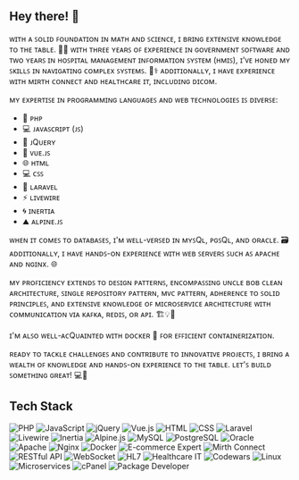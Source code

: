
## Hey there! 👋

ᴡɪᴛʜ ᴀ ꜱᴏʟɪᴅ ꜰᴏᴜɴᴅᴀᴛɪᴏɴ ɪɴ ᴍᴀᴛʜ ᴀɴᴅ ꜱᴄɪᴇɴᴄᴇ, ɪ ʙʀɪɴɢ ᴇxᴛᴇɴꜱɪᴠᴇ ᴋɴᴏᴡʟᴇᴅɢᴇ ᴛᴏ ᴛʜᴇ ᴛᴀʙʟᴇ. 🧮🔬 ᴡɪᴛʜ ᴛʜʀᴇᴇ ʏᴇᴀʀꜱ ᴏꜰ ᴇxᴘᴇʀɪᴇɴᴄᴇ ɪɴ ɢᴏᴠᴇʀɴᴍᴇɴᴛ ꜱᴏꜰᴛᴡᴀʀᴇ ᴀɴᴅ ᴛᴡᴏ ʏᴇᴀʀꜱ ɪɴ ʜᴏꜱᴘɪᴛᴀʟ ᴍᴀɴᴀɢᴇᴍᴇɴᴛ ɪɴꜰᴏʀᴍᴀᴛɪᴏɴ ꜱʏꜱᴛᴇᴍ (ʜᴍɪꜱ), ɪ'ᴠᴇ ʜᴏɴᴇᴅ ᴍʏ ꜱᴋɪʟʟꜱ ɪɴ ɴᴀᴠɪɢᴀᴛɪɴɢ ᴄᴏᴍᴘʟᴇx ꜱʏꜱᴛᴇᴍꜱ. 💼⚕️ ᴀᴅᴅɪᴛɪᴏɴᴀʟʟʏ, ɪ ʜᴀᴠᴇ ᴇxᴘᴇʀɪᴇɴᴄᴇ ᴡɪᴛʜ ᴍɪʀᴛʜ ᴄᴏɴɴᴇᴄᴛ ᴀɴᴅ ʜᴇᴀʟᴛʜᴄᴀʀᴇ ɪᴛ, ɪɴᴄʟᴜᴅɪɴɢ ᴅɪᴄᴏᴍ.

ᴍʏ ᴇxᴘᴇʀᴛɪꜱᴇ ɪɴ ᴘʀᴏɢʀᴀᴍᴍɪɴɢ ʟᴀɴɢᴜᴀɢᴇꜱ ᴀɴᴅ ᴡᴇʙ ᴛᴇᴄʜɴᴏʟᴏɢɪᴇꜱ ɪꜱ ᴅɪᴠᴇʀꜱᴇ:

- 🐘 ᴘʜᴘ
- 💻 ᴊᴀᴠᴀꜱᴄʀɪᴘᴛ (ᴊꜱ)
- 🍃 ᴊQᴜᴇʀʏ
- 🖖 ᴠᴜᴇ.ᴊꜱ
- 🌐 ʜᴛᴍʟ
- 💻 ᴄꜱꜱ
- 🚀 ʟᴀʀᴀᴠᴇʟ
- ⚡ ʟɪᴠᴇᴡɪʀᴇ
- 🌀 ɪɴᴇʀᴛɪᴀ
- ⛰️ ᴀʟᴘɪɴᴇ.ᴊꜱ

ᴡʜᴇɴ ɪᴛ ᴄᴏᴍᴇꜱ ᴛᴏ ᴅᴀᴛᴀʙᴀꜱᴇꜱ, ɪ'ᴍ ᴡᴇʟʟ-ᴠᴇʀꜱᴇᴅ ɪɴ ᴍʏꜱQʟ, ᴘɢꜱQʟ, ᴀɴᴅ ᴏʀᴀᴄʟᴇ. 🗃️ ᴀᴅᴅɪᴛɪᴏɴᴀʟʟʏ, ɪ ʜᴀᴠᴇ ʜᴀɴᴅꜱ-ᴏɴ ᴇxᴘᴇʀɪᴇɴᴄᴇ ᴡɪᴛʜ ᴡᴇʙ ꜱᴇʀᴠᴇʀꜱ ꜱᴜᴄʜ ᴀꜱ ᴀᴘᴀᴄʜᴇ ᴀɴᴅ ɴɢɪɴx. 🌐

ᴍʏ ᴘʀᴏꜰɪᴄɪᴇɴᴄʏ ᴇxᴛᴇɴᴅꜱ ᴛᴏ ᴅᴇꜱɪɢɴ ᴘᴀᴛᴛᴇʀɴꜱ, ᴇɴᴄᴏᴍᴘᴀꜱꜱɪɴɢ ᴜɴᴄʟᴇ ʙᴏʙ ᴄʟᴇᴀɴ ᴀʀᴄʜɪᴛᴇᴄᴛᴜʀᴇ, ꜱɪɴɢʟᴇ ʀᴇᴘᴏꜱɪᴛᴏʀʏ ᴘᴀᴛᴛᴇʀɴ, ᴍᴠᴄ ᴘᴀᴛᴛᴇʀɴ, ᴀᴅʜᴇʀᴇɴᴄᴇ ᴛᴏ ꜱᴏʟɪᴅ ᴘʀɪɴᴄɪᴘʟᴇꜱ, ᴀɴᴅ ᴇxᴛᴇɴꜱɪᴠᴇ ᴋɴᴏᴡʟᴇᴅɢᴇ ᴏꜰ ᴍɪᴄʀᴏꜱᴇʀᴠɪᴄᴇ ᴀʀᴄʜɪᴛᴇᴄᴛᴜʀᴇ ᴡɪᴛʜ ᴄᴏᴍᴍᴜɴɪᴄᴀᴛɪᴏɴ ᴠɪᴀ ᴋᴀꜰᴋᴀ, ʀᴇᴅɪꜱ, ᴏʀ ᴀᴘɪ. 🏗️💡🔄

ɪ'ᴍ ᴀʟꜱᴏ ᴡᴇʟʟ-ᴀᴄQᴜᴀɪɴᴛᴇᴅ ᴡɪᴛʜ ᴅᴏᴄᴋᴇʀ 🐳 ꜰᴏʀ ᴇꜰꜰɪᴄɪᴇɴᴛ ᴄᴏɴᴛᴀɪɴᴇʀɪᴢᴀᴛɪᴏɴ.

ʀᴇᴀᴅʏ ᴛᴏ ᴛᴀᴄᴋʟᴇ ᴄʜᴀʟʟᴇɴɢᴇꜱ ᴀɴᴅ ᴄᴏɴᴛʀɪʙᴜᴛᴇ ᴛᴏ ɪɴɴᴏᴠᴀᴛɪᴠᴇ ᴘʀᴏᴊᴇᴄᴛꜱ, ɪ ʙʀɪɴɢ ᴀ ᴡᴇᴀʟᴛʜ ᴏꜰ ᴋɴᴏᴡʟᴇᴅɢᴇ ᴀɴᴅ ʜᴀɴᴅꜱ-ᴏɴ ᴇxᴘᴇʀɪᴇɴᴄᴇ ᴛᴏ ᴛʜᴇ ᴛᴀʙʟᴇ. ʟᴇᴛ'ꜱ ʙᴜɪʟᴅ ꜱᴏᴍᴇᴛʜɪɴɢ ɢʀᴇᴀᴛ! 💻🚀

## Tech Stack

![PHP](https://img.shields.io/badge/PHP-777BB4?style=for-the-badge&logo=php&logoColor=white)
![JavaScript](https://img.shields.io/badge/JavaScript-323330?style=for-the-badge&logo=javascript&logoColor=F7DF1E)
![jQuery](https://img.shields.io/badge/jQuery-0769AD?style=for-the-badge&logo=jquery&logoColor=white)
![Vue.js](https://img.shields.io/badge/Vue.js-35495E?style=for-the-badge&logo=vue.js&logoColor=4FC08D)
![HTML](https://img.shields.io/badge/HTML5-E34F26?style=for-the-badge&logo=html5&logoColor=white)
![CSS](https://img.shields.io/badge/CSS3-1572B6?style=for-the-badge&logo=css3&logoColor=white)
![Laravel](https://img.shields.io/badge/Laravel-FF2D20?style=for-the-badge&logo=laravel&logoColor=white)
![Livewire](https://img.shields.io/badge/Livewire-4AB197?style=for-the-badge&logo=livewire&logoColor=white)
![Inertia](https://img.shields.io/badge/Inertia-2B579A?style=for-the-badge&logo=inertia&logoColor=white)
![Alpine.js](https://img.shields.io/badge/Alpine.js-8BC0D0?style=for-the-badge&logo=alpine.js&logoColor=white)
![MySQL](https://img.shields.io/badge/MySQL-4479A1?style=for-the-badge&logo=mysql&logoColor=white)
![PostgreSQL](https://img.shields.io/badge/PostgreSQL-336791?style=for-the-badge&logo=postgresql&logoColor=white)
![Oracle](https://img.shields.io/badge/Oracle-F80000?style=for-the-badge&logo=oracle&logoColor=white)
![Apache](https://img.shields.io/badge/Apache-D22128?style=for-the-badge&logo=apache&logoColor=white)
![Nginx](https://img.shields.io/badge/Nginx-009639?style=for-the-badge&logo=nginx&logoColor=white)
![Docker](https://img.shields.io/badge/Docker-2496ED?style=for-the-badge&logo=docker&logoColor=white)
![E-commerce Expert](https://img.shields.io/badge/E--commerce%20Expert-FF5733?style=for-the-badge&logo=shopify&logoColor=white)
![Mirth Connect](https://img.shields.io/badge/Mirth%20Connect-087AA3?style=for-the-badge&logo=opensourceinitiative&logoColor=white)
![RESTful API](https://img.shields.io/badge/RESTful_API-009688?style=for-the-badge&logo=api&logoColor=white)
![WebSocket](https://img.shields.io/badge/WebSocket-010101?style=for-the-badge&logo=websocket&logoColor=white)
![HL7](https://img.shields.io/badge/HL7-0170FE?style=for-the-badge&logo=hl7&logoColor=white)
![Healthcare IT](https://img.shields.io/badge/Healthcare_IT-0072C6?style=for-the-badge&logo=medapps&logoColor=white)
![Codewars](https://www.codewars.com/users/bidhan948/badges/micro)
![Linux](https://img.shields.io/badge/Linux-FCC624?style=for-the-badge&logo=linux&logoColor=black)
![Microservices](https://img.shields.io/badge/Microservices-0052CC?style=for-the-badge&logo=cloud&logoColor=white)
![cPanel](https://img.shields.io/badge/cPanel-FF6C2C?style=for-the-badge&logo=cpanel&logoColor=white)
![Package Developer](https://img.shields.io/badge/Package%20Developer-007ACC?style=for-the-badge&logo=packagist&logoColor=white)



